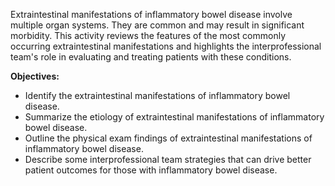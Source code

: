 Extraintestinal manifestations of inflammatory bowel disease involve multiple organ systems. They are common and may result in significant morbidity. This activity reviews the features of the most commonly occurring extraintestinal manifestations and highlights the interprofessional team's role in evaluating and treating patients with these conditions.

**Objectives:**
- Identify the extraintestinal manifestations of inflammatory bowel disease.
- Summarize the etiology of extraintestinal manifestations of inflammatory bowel disease.
- Outline the physical exam findings of extraintestinal manifestations of inflammatory bowel disease.
- Describe some interprofessional team strategies that can drive better patient outcomes for those with inflammatory bowel disease.